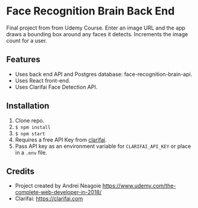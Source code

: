 # Face Recognition Brain Back End

Final project from from Udemy Course. Enter an image URL and the app draws a bounding box around any faces it detects. Increments the image count for a user.

## Features

- Uses back end API and Postgres database: face-recognition-brain-api.
- Uses React front-end.
- Uses Clarifai Face Detection API.

## Installation

1.  Clone repo.
2.  `$ npm install`
3.  `$ npm start`
4.  Requires a free API Key from [clarifai](https://clarifai.com).
5.  Pass API key as an environment variable for `CLARIFAI_API_KEY` or place in a `.env` file.

## Credits

- Project created by Andrei Neagoie https://www.udemy.com/the-complete-web-developer-in-2018/
- Clarifai: <https://clarifai.com>
